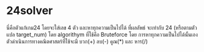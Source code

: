 # 24solver

นี่คือตัวแก้เกม24 โดยจะใส่เลข 4 ตัว และหาทุกความเป็นไปได้ ที่ผลลัพธ์ จะเท่ากับ 24 (หรือตามตัวแปล target_num) โดย algorithym ที่ใช้คือ Bruteforce โดย การหาทุกความเป็นไปได้นั้นเอง
ตัวดำเนินการทางคณิตศาสตร์ที่ใช้จะมี บวก(+) ลบ(-) คูณ(*) และ หาร(/)